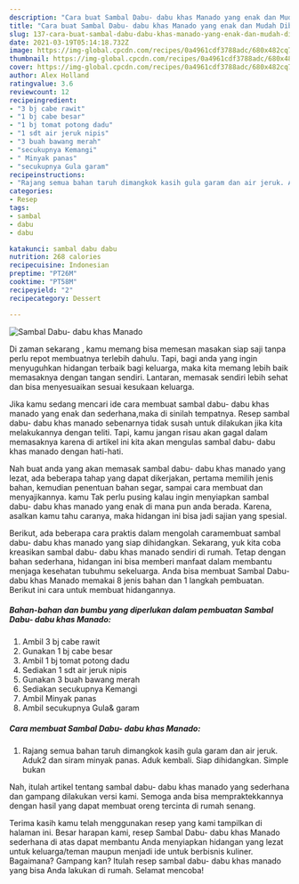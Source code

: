 ```yaml
---
description: "Cara buat Sambal Dabu- dabu khas Manado yang enak dan Mudah Dibuat"
title: "Cara buat Sambal Dabu- dabu khas Manado yang enak dan Mudah Dibuat"
slug: 137-cara-buat-sambal-dabu-dabu-khas-manado-yang-enak-dan-mudah-dibuat
date: 2021-03-19T05:14:18.732Z
image: https://img-global.cpcdn.com/recipes/0a4961cdf3788adc/680x482cq70/sambal-dabu-dabu-khas-manado-foto-resep-utama.jpg
thumbnail: https://img-global.cpcdn.com/recipes/0a4961cdf3788adc/680x482cq70/sambal-dabu-dabu-khas-manado-foto-resep-utama.jpg
cover: https://img-global.cpcdn.com/recipes/0a4961cdf3788adc/680x482cq70/sambal-dabu-dabu-khas-manado-foto-resep-utama.jpg
author: Alex Holland
ratingvalue: 3.6
reviewcount: 12
recipeingredient:
- "3 bj cabe rawit"
- "1 bj cabe besar"
- "1 bj tomat potong dadu"
- "1 sdt air jeruk nipis"
- "3 buah bawang merah"
- "secukupnya Kemangi"
- " Minyak panas"
- "secukupnya Gula garam"
recipeinstructions:
- "Rajang semua bahan taruh dimangkok kasih gula garam dan air jeruk. Aduk2 dan siram minyak panas. Aduk kembali. Siap dihidangkan. Simple bukan"
categories:
- Resep
tags:
- sambal
- dabu
- dabu

katakunci: sambal dabu dabu 
nutrition: 268 calories
recipecuisine: Indonesian
preptime: "PT26M"
cooktime: "PT58M"
recipeyield: "2"
recipecategory: Dessert

---
```



![Sambal Dabu- dabu khas Manado](https://img-global.cpcdn.com/recipes/0a4961cdf3788adc/680x482cq70/sambal-dabu-dabu-khas-manado-foto-resep-utama.jpg)

Di zaman  sekarang , kamu memang bisa memesan masakan siap saji tanpa perlu repot membuatnya terlebih dahulu. Tapi, bagi anda yang ingin menyuguhkan hidangan terbaik bagi keluarga, maka kita memang lebih baik memasaknya dengan tangan sendiri. Lantaran, memasak sendiri lebih sehat dan bisa menyesuaikan sesuai kesukaan keluarga.

Jika kamu sedang mencari ide cara membuat sambal dabu- dabu khas manado yang enak dan sederhana,maka di sinilah tempatnya. Resep sambal dabu- dabu khas manado  sebenarnya tidak susah untuk dilakukan jika kita melakukannya dengan teliti. Tapi, kamu jangan risau akan gagal dalam memasaknya 
karena di artikel ini kita akan mengulas sambal dabu- dabu khas manado dengan hati-hati.  



Nah buat anda yang akan memasak sambal dabu- dabu khas manado yang lezat, ada beberapa tahap yang dapat dikerjakan, pertama memilih jenis bahan, kemudian penentuan bahan segar, sampai cara membuat dan menyajikannya. kamu Tak perlu pusing kalau ingin menyiapkan sambal dabu- dabu khas manado yang enak di mana pun anda berada. Karena, asalkan kamu  tahu caranya, maka hidangan ini bisa jadi sajian yang spesial.

Berikut, ada beberapa cara praktis  dalam mengolah caramembuat sambal dabu- dabu khas manado yang siap dihidangkan. Sekarang, yuk kita coba kreasikan sambal dabu- dabu khas manado sendiri di rumah. Tetap dengan bahan sederhana, hidangan ini bisa memberi manfaat dalam membantu menjaga kesehatan tubuhmu sekeluarga. Anda bisa membuat Sambal Dabu- dabu khas Manado memakai 8 jenis bahan dan 1 langkah pembuatan. Berikut ini cara untuk membuat hidangannya.

<!--inarticleads1-->

##### Bahan-bahan dan bumbu yang diperlukan dalam pembuatan Sambal Dabu- dabu khas Manado:

1. Ambil 3 bj cabe rawit
1. Gunakan 1 bj cabe besar
1. Ambil 1 bj tomat potong dadu
1. Sediakan 1 sdt air jeruk nipis
1. Gunakan 3 buah bawang merah
1. Sediakan secukupnya Kemangi
1. Ambil  Minyak panas
1. Ambil secukupnya Gula&amp; garam




<!--inarticleads2-->

##### Cara membuat Sambal Dabu- dabu khas Manado:

1. Rajang semua bahan taruh dimangkok kasih gula garam dan air jeruk. Aduk2 dan siram minyak panas. Aduk kembali. Siap dihidangkan. Simple bukan




Nah, itulah artikel tentang  sambal dabu- dabu khas manado  yang sederhana dan gampang dilakukan versi kami. Semoga anda bisa mempraktekkannya dengan hasil yang dapat membuat oreng tercinta di rumah senang. 

Terima kasih kamu telah menggunakan resep yang kami tampilkan di halaman ini. Besar harapan kami, resep  Sambal Dabu- dabu khas Manado sederhana di atas dapat membantu Anda menyiapkan hidangan yang lezat untuk keluarga/teman maupun menjadi ide untuk berbisnis kuliner. Bagaimana? Gampang kan? Itulah resep sambal dabu- dabu khas manado yang bisa Anda lakukan di rumah. Selamat mencoba!

